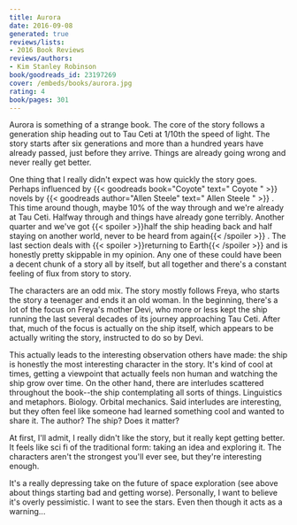 ```yaml
---
title: Aurora
date: 2016-09-08
generated: true
reviews/lists:
- 2016 Book Reviews
reviews/authors:
- Kim Stanley Robinson
book/goodreads_id: 23197269
cover: /embeds/books/aurora.jpg
rating: 4
book/pages: 301
---
```

Aurora is something of a strange book. The core of the story follows a generation ship heading out to Tau Ceti at 1/10th the speed of light. The story starts after six generations and more than a hundred years have already passed, just before they arrive. Things are already going wrong and never really get better.  

One thing that I really didn't expect was how quickly the story goes. Perhaps influenced by {{< goodreads book="Coyote" text=" Coyote " >}} novels by {{< goodreads author="Allen Steele" text=" Allen Steele " >}} . This time around though, maybe 10% of the way through and we're already at Tau Ceti. Halfway through and things have already gone terribly. Another quarter and we've got {{< spoiler >}}half the ship heading back and half staying on another world, never to be heard from again{{< /spoiler >}}  . The last section deals with {{< spoiler >}}returning to Earth{{< /spoiler >}}  and is honestly pretty skippable in my opinion. Any one of these could have been a decent chunk of a story all by itself, but all together and there's a constant feeling of flux from story to story.  

<!--more-->

The characters are an odd mix. The story mostly follows Freya, who starts the story a teenager and ends it an old woman. In the beginning, there's a lot of the focus on Freya's mother Devi, who more or less kept the ship running the last several decades of its journey approaching Tau Ceti. After that, much of the focus is actually on the ship itself, which appears to be actually writing the story, instructed to do so by Devi.  

This actually leads to the interesting observation others have made: the ship is honestly the most interesting character in the story. It's kind of cool at times, getting a viewpoint that actually feels non human and watching the ship grow over time. On the other hand, there are interludes scattered throughout the book--the ship contemplating all sorts of things. Linguistics and metaphors. Biology. Orbital mechanics. Said interludes are interesting, but they often feel like someone had learned something cool and wanted to share it. The author? The ship? Does it matter?  

At first, I'll admit, I really didn't like the story, but it really kept getting better. It feels like sci fi of the traditional form: taking an idea and exploring it. The characters aren't the strongest you'll ever see, but they're interesting enough.  

It's a really depressing take on the future of space exploration (see above about things starting bad and getting worse). Personally, I want to believe it's overly pessimistic. I want to see the stars. Even then though it acts as a warning...